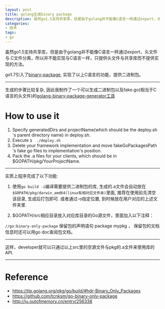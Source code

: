 ```yaml
---
layout: post
title: golang生成binary package
description: 虽然go1.5支持共享库，但是由于golang并不能像C语言一样通过export，头文件与.C文件分离，所以并不能实现与C语言一样，只提供头文件与共享库而不提供实现的方法。 go1.7引入了binary-package, 实现了以上C语言的功能，提供二进制包。
categories:
- 技术
tags:
- go
---
```


虽然go1.5支持共享库，但是由于golang并不能像C语言一样通过export，头文件与.C文件分离，所以并不能实现与C语言一样，只提供头文件与共享库而不提供实现的方法。

go1.7引入了[binary-package](https://tip.golang.org/pkg/go/build/#hdr-Binary_Only_Packages), 实现了以上C语言的功能，提供二进制包。

---

生成的步骤比较复杂, 因此我制作了一个可以生成二进制包以及fake.go(相当于C语言的头文件)的[golang-binary-package-generator工具](https://github.com/YongHaoWu/golang-binary-package-generator#golang-binary-package-generator)

# How to use it
1. Specify generatedDirs and projectName(which should be the deploy.sh 's parent directory name) in deploy.sh.
2. Execute ```$  ./deploy.sh```
3. Delete your framework implementation and move fakeGoPackagesPath 's fake go files to implementation's position.
4. Pack the .a files for your clients, which should be in $GOPATH/pkg/YourProjectName.

---
实质上程序完成了以下功能:

1. 使用```go build -i```编译需要提供二进制包的库, 生成的.a文件会自动放在```$GOPATH/pkg/darwin_amd64(linux有相对应文件夹)```里面, 推荐在使用前先清空该目录, 生成后打包即可. 或者通过-o指定位置, 到时候放在用户对应的上述文件夹里.

2. $GOPATH/src相应目录放入对应库目录的Go源文件，里面加入以下注释：

```//go:binary-only-package```
保留包的声明语句 package mypkg ， 保留包的文档信息时还可以用go doc查阅包文档。

---

这样，developer就可以只通过以上src里的空源文件与pkg的.a文件来使用库的API.

---

# Reference
* https://tip.golang.org/pkg/go/build/#hdr-Binary_Only_Packages
* https://github.com/tcnksm/go-binary-only-package
* http://ju.outofmemory.cn/entry/256338
